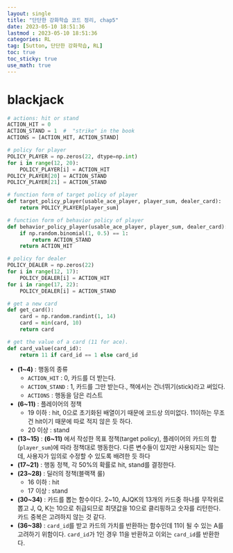 ```yaml
---
layout: single
title: "단단한 강화학습 코드 정리, chap5"
date: 2023-05-10 18:51:36
lastmod : 2023-05-10 18:51:36
categories: RL
tag: [Sutton, 단단한 강화학습, RL]
toc: true
toc_sticky: true
use_math: true
---
```



# blackjack

```python
# actions: hit or stand
ACTION_HIT = 0
ACTION_STAND = 1  #  "strike" in the book
ACTIONS = [ACTION_HIT, ACTION_STAND]

# policy for player
POLICY_PLAYER = np.zeros(22, dtype=np.int)
for i in range(12, 20):
    POLICY_PLAYER[i] = ACTION_HIT
POLICY_PLAYER[20] = ACTION_STAND
POLICY_PLAYER[21] = ACTION_STAND

# function form of target policy of player
def target_policy_player(usable_ace_player, player_sum, dealer_card):
    return POLICY_PLAYER[player_sum]

# function form of behavior policy of player
def behavior_policy_player(usable_ace_player, player_sum, dealer_card):
    if np.random.binomial(1, 0.5) == 1:
        return ACTION_STAND
    return ACTION_HIT

# policy for dealer
POLICY_DEALER = np.zeros(22)
for i in range(12, 17):
    POLICY_DEALER[i] = ACTION_HIT
for i in range(17, 22):
    POLICY_DEALER[i] = ACTION_STAND

# get a new card
def get_card():
    card = np.random.randint(1, 14)
    card = min(card, 10)
    return card

# get the value of a card (11 for ace).
def card_value(card_id):
    return 11 if card_id == 1 else card_id
```

* **(1~4)** : 행동의 종류
  * `ACTION_HIT` : 0, 카드를 더 받는다.
  * `ACTION_STAND` : 1, 카드를 그만 받는다., 책에서는 건너뛰기(stick)라고 써있다.
  * `ACTIONS` : 행동을 담은 리스트
* **(6~11)** : 플레이어의 정책
  * 19 이하 : hit, 0으로 초기화된 배열이기 때문에 코드상 의미없다. 11이하는 무조건 hit이기 때문에 따로 적지 않은 듯 하다.
  * 20 이상 : stand
* **(13~15)** : **(6~11)** 에서 작성한 목표 정책(target policy), 플레이어의 카드의 합(`player_sum`)에 따라 정책대로 행동한다. 다른 변수들이 있지만 사용되지는 않는데, 사용자가 임의로 수정할 수 있도록 배려한 듯 하다
* **(17~21)** : 행동 정책, 각 50%의 확률로 hit, stand를 결정한다.
* **(23~28)** : 딜러의 정책(블랙잭 룰)
  * 16 이하 : hit
  * 17 이상 : stand
* **(30~34)** : 카드를 뽑는 함수이다. 2~10, AJQK의 13개의 카드중 하나를 무작위로 뽑고 J, Q, K는 10으로 취급되므로 최댓값을 10으로 클리핑하고 숫자를 리턴한다. 카드 중복은 고려하지 않는 것 같다.
* **(36~38)** : `card_id`를 받고 카드의 가치를 반환하는 함수인데 11이 될 수 있는 A를 고려하기 위함이다. `card_id`가 1인 경우 11을 반환하고 이외는 `card_id`를 반환한다.
